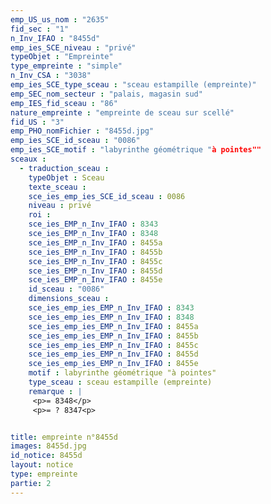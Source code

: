 ```yaml
---
emp_US_us_nom : "2635"
fid_sec : "1"
n_Inv_IFAO : "8455d"
emp_ies_SCE_niveau : "privé"
typeObjet : "Empreinte"
type_empreinte : "simple"
n_Inv_CSA : "3038"
emp_ies_SCE_type_sceau : "sceau estampille (empreinte)"
emp_SEC_nom_secteur : "palais, magasin sud"
emp_IES_fid_sceau : "86"
nature_empreinte : "empreinte de sceau sur scellé"
fid_US : "3"
emp_PHO_nomFichier : "8455d.jpg"
emp_ies_SCE_id_sceau : "0086"
emp_ies_SCE_motif : "labyrinthe géométrique "à pointes""
sceaux :
  - traduction_sceau : 
    typeObjet : Sceau
    texte_sceau : 
    sce_ies_emp_ies_SCE_id_sceau : 0086
    niveau : privé
    roi : 
    sce_ies_EMP_n_Inv_IFAO : 8343
    sce_ies_EMP_n_Inv_IFAO : 8348
    sce_ies_EMP_n_Inv_IFAO : 8455a
    sce_ies_EMP_n_Inv_IFAO : 8455b
    sce_ies_EMP_n_Inv_IFAO : 8455c
    sce_ies_EMP_n_Inv_IFAO : 8455d
    sce_ies_EMP_n_Inv_IFAO : 8455e
    id_sceau : "0086"
    dimensions_sceau : 
    sce_ies_emp_ies_EMP_n_Inv_IFAO : 8343
    sce_ies_emp_ies_EMP_n_Inv_IFAO : 8348
    sce_ies_emp_ies_EMP_n_Inv_IFAO : 8455a
    sce_ies_emp_ies_EMP_n_Inv_IFAO : 8455b
    sce_ies_emp_ies_EMP_n_Inv_IFAO : 8455c
    sce_ies_emp_ies_EMP_n_Inv_IFAO : 8455d
    sce_ies_emp_ies_EMP_n_Inv_IFAO : 8455e
    motif : labyrinthe géométrique "à pointes"
    type_sceau : sceau estampille (empreinte)
    remarque : |
     <p>= 8348</p>
     <p>= ? 8347<p>


title: empreinte n°8455d
images: 8455d.jpg
id_notice: 8455d
layout: notice
type: empreinte
partie: 2
---
```

